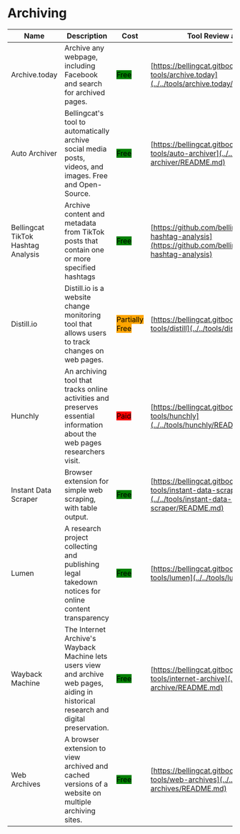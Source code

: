 # Archiving

| Name | Description | Cost | Tool Review and Guide |
| --- | --- | --- | --- |
| Archive.today | Archive any webpage, including Facebook and search for archived pages. | <mark style="background-color:green;">Free</mark> | [https://bellingcat.gitbook.io/toolkit/more/all-tools/archive.today](../../tools/archive.today/README.md) |
| Auto Archiver | Bellingcat's tool to automatically archive social media posts, videos, and images. Free and Open-Source. | <mark style="background-color:green;">Free</mark> | [https://bellingcat.gitbook.io/toolkit/more/all-tools/auto-archiver](../../tools/auto-archiver/README.md) |
| Bellingcat TikTok Hashtag Analysis | Archive content and metadata from TikTok posts that contain one or more specified hashtags | <mark style="background-color:green;">Free</mark> | [https://github.com/bellingcat/tiktok-hashtag-analysis](https://github.com/bellingcat/tiktok-hashtag-analysis) |
| Distill.io | Distill.io is a website change monitoring tool that allows users to track changes on web pages. | <mark style="background-color:orange;">Partially Free</mark> | [https://bellingcat.gitbook.io/toolkit/more/all-tools/distill](../../tools/distill/README.md) |
| Hunchly | An archiving tool that tracks online activities and preserves essential information about the web pages researchers visit. | <mark style="background-color:red;">Paid</mark> | [https://bellingcat.gitbook.io/toolkit/more/all-tools/hunchly](../../tools/hunchly/README.md) |
| Instant Data Scraper | Browser extension for simple web scraping, with table output. | <mark style="background-color:green;">Free</mark> | [https://bellingcat.gitbook.io/toolkit/more/all-tools/instant-data-scraper](../../tools/instant-data-scraper/README.md) |
| Lumen | A research project collecting and publishing legal takedown notices for online content transparency | <mark style="background-color:green;">Free</mark> | [https://bellingcat.gitbook.io/toolkit/more/all-tools/lumen](../../tools/lumen/README.md) |
| Wayback Machine | The Internet Archive's Wayback Machine lets users view and archive web pages, aiding in historical research and digital preservation. | <mark style="background-color:green;">Free</mark> | [https://bellingcat.gitbook.io/toolkit/more/all-tools/internet-archive](../../tools/internet-archive/README.md) |
| Web Archives | A browser extension to view archived and cached versions of a website on multiple archiving sites. | <mark style="background-color:green;">Free</mark> | [https://bellingcat.gitbook.io/toolkit/more/all-tools/web-archives](../../tools/web-archives/README.md) |